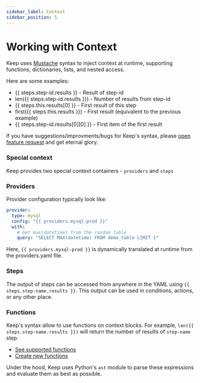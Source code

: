 ```yaml
---
sidebar_label: Context
sidebar_position: 5
---
```


# Working with Context
Keep uses [Mustache](https://mustache.github.io/) syntax to inject context at runtime, supporting functions, dictionaries, lists, and nested access.

Here are some examples:
- {{ steps.step-id.results }} - Result of step-id
- len({{ steps.step-id.results }}) - Number of results from step-id
- {{ steps.this.results[0] }} - First result of this step
- first({{ steps.this.results }}) - First result (equivalent to the previous example)
- {{ steps.step-id.results[0][0] }} - First item of the first result

If you have suggestions/improvments/bugs for Keep's syntax, please [open feature request](https://github.com/keephq/keep/issues/new?assignees=&labels=&template=feature_request.md&title=) and get eternal glory.

### Special context
Keep provides two special context containers - `providers` and `steps`

### Providers
Provider configuration typically look like:
```yaml
provider:
  type: mysql
  config: "{{ providers.mysql-prod }}"
  with:
    # Get max(datetime) from the random table
    query: "SELECT MAX(datetime) FROM demo_table LIMIT 1"
```
Here, `{{ providers.mysql-prod }}` is dynamically translated at runtime from the providers.yaml file.

### Steps
The output of steps can be accessed from anywhere in the YAML using `{{ steps.step-name.results }}`. This output can be used in conditions, actions, or any other place.

### Functions
Keep's syntax allow to use functions on context blocks. For example, `len({{ steps.step-name.results }})` will return the number of results of `step-name` step.

- [See supported functions](functions/what-is-a-function.md)
- [Create new functions](functions/what-is-a-function.md)

Under the hood, Keep uses Python's `ast` module to parse these expressions and evaluate them as best as possible.
